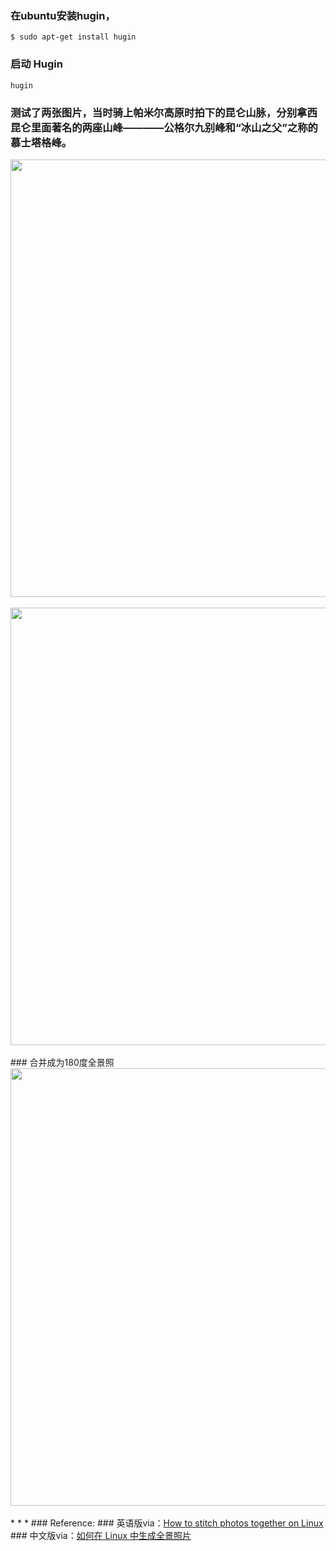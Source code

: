 <!-- 
.. link: 
.. description: 
.. tags: IT , ubuntu
.. date: 2014/01/21 01:58:04
.. title: 在ubuntu体验Hugin合并全景图
.. slug: zai-ubuntuti-yan-huginhe-bing-quan-jing-tu
-->

### 在ubuntu安装hugin，
    $ sudo apt-get install hugin
### 启动 Hugin
    hugin
### 测试了两张图片，当时骑上帕米尔高原时拍下的昆仑山脉，分别拿西昆仑里面著名的两座山峰————公格尔九别峰和“冰山之父”之称的慕士塔格峰。
<!-- TEASER_END -->
<img src="http://ww4.sinaimg.cn/mw1024/67804861gw1ecqisnl15tj21kw0ci0xs.jpg" width="700"/>
<br/><br/>
<img src="http://ww4.sinaimg.cn/mw1024/67804861gw1ecqismygrej21kw0ci77y.jpg" width="700"/>
<br/><br/>
### 合并成为180度全景照
<img src="http://ww3.sinaimg.cn/large/67804861gw1ecqiv4q8fjj21kw07aq5z.jpg" width="700"/>
<br/><br/>
* * *
### Reference:
### 英语版via：<a href="http://xmodulo.com/2013/12/stitch-photos-together-linux.html" target="_blank">How to stitch photos together on Linux</a>
### 中文版via：<a href="http://linux.cn/thread/12210/1/1/" target="_blank">如何在 Linux 中生成全景照片</a>